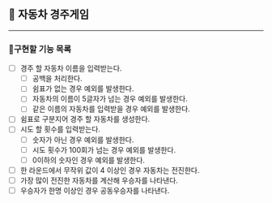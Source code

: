 ## 🚗 자동차 경주게임

---

### 🚀구현할 기능 목록

- [ ] 경주 할 자동차 이름을 입력받는다.
    - [ ] 공백을 처리한다.
    - [ ] 쉼표가 없는 경우 예외를 발생한다.
    - [ ] 자동차의 이름이 5글자가 넘는 경우 예외를 발생한다.
    - [ ] 같은 이름의 자동차를 입력받을 경우 예외를 발생한다.
- [ ] 쉼표로 구분지어 경주 할 자동차를 생성한다.
- [ ] 시도 할 횟수를 입력받는다.
    - [ ] 숫자가 아닌 경우 예외를 발생한다.
    - [ ] 시도 횟수가 100회가 넘는 경우 예외를 발생한다.
    - [ ] 0이하의 숫자인 경우 예외를 발생한다.
- [ ] 한 라운드에서 무작위 값이 4 이상인 경우 자동차는 전진한다.
- [ ] 가장 많이 전진한 자동차를 계산해 우승자를 나타낸다.
- [ ] 우승자가 한명 이상인 경우 공동우승자를 나타낸다.